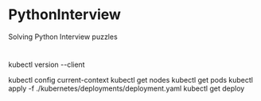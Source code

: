 # PythonInterview
Solving Python Interview puzzles


#
kubectl version --client

kubectl config current-context
kubectl get nodes
kubectl get pods
kubectl apply -f ./kubernetes/deployments/deployment.yaml
kubectl get deploy